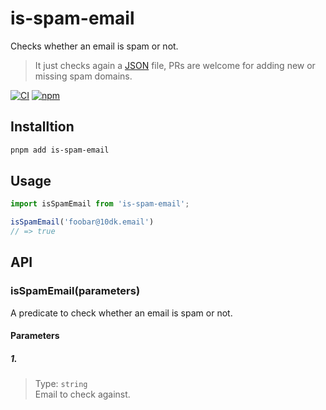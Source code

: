 # is-spam-email

Checks whether an email is spam or not.

> It just checks again a [JSON](./spam-domains.json) file, PRs are welcome for adding new or missing spam domains.

[![CI](https://github.com/rocktimsaikia/is-spam-email/actions/workflows/main.yml/badge.svg)](https://github.com/rocktimsaikia/is-spam-email/actions/workflows/main.yml) [![npm](https://img.shields.io/npm/v/is-spam-email?color=bright)](https://npmjs.com/package/is-spam-email)

## Installtion

```sh
pnpm add is-spam-email
```

## Usage

```javascript
import isSpamEmail from 'is-spam-email';

isSpamEmail('foobar@10dk.email')
// => true
```

## API

### isSpamEmail(parameters)

A predicate to check whether an email is spam or not.

#### Parameters

##### 1.
> Type: `string` \
Email to check against.
